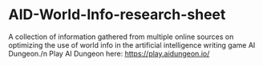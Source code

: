 # AID-World-Info-research-sheet
A collection of information gathered from multiple online sources on optimizing the use of world info in the artificial intelligence writing game AI Dungeon./n
Play AI Dungeon here: https://play.aidungeon.io/
